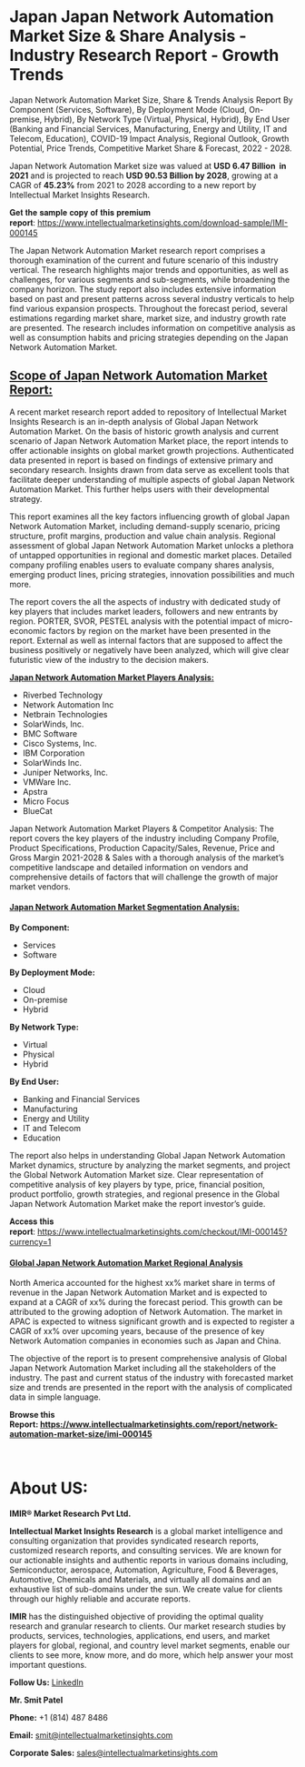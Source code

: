 <h1>Japan Japan Network Automation Market Size &amp; Share Analysis - Industry Research Report - Growth Trends</h1>
<p>Japan Network Automation Market Size, Share &amp; Trends Analysis Report By Component (Services, Software), By Deployment Mode (Cloud, On-premise, Hybrid), By Network Type (Virtual, Physical, Hybrid), By End User (Banking and Financial Services, Manufacturing, Energy and Utility, IT and Telecom, Education), COVID-19 Impact Analysis, Regional Outlook, Growth Potential, Price Trends, Competitive Market Share &amp; Forecast, 2022 - 2028.</p>
<p>Japan Network Automation Market size was valued at&nbsp;<strong>USD 6.47 Billion&nbsp; in 2021</strong>&nbsp;and is projected to reach&nbsp;<strong>USD 90.53 Billion by 2028</strong>, growing at a CAGR of&nbsp;<strong>45.23%</strong>&nbsp;from 2021 to 2028 according to a new report by Intellectual Market Insights Research.</p>
<p>𝐆𝐞𝐭 𝐭𝐡𝐞 𝐬𝐚𝐦𝐩𝐥𝐞 𝐜𝐨𝐩𝐲 𝐨𝐟 𝐭𝐡𝐢𝐬 𝐩𝐫𝐞𝐦𝐢𝐮𝐦 𝐫𝐞𝐩𝐨𝐫𝐭:&nbsp;<a href="https://www.intellectualmarketinsights.com/download-sample/IMI-000145">https://www.intellectualmarketinsights.com/download-sample/IMI-000145</a>&nbsp;</p>
<p>The Japan Network Automation Market research report comprises a thorough examination of the current and future scenario of this industry vertical. The research highlights major trends and opportunities, as well as challenges, for various segments and sub-segments, while broadening the company horizon. The study report also includes extensive information based on past and present patterns across several industry verticals to help find various expansion prospects. Throughout the forecast period, several estimations regarding market share, market size, and industry growth rate are presented. The research includes information on competitive analysis as well as consumption habits and pricing strategies depending on the Japan Network Automation Market.</p>
<h2><u>Scope of Japan Network Automation Market Report:</u></h2>
<p>A recent market research report added to repository of Intellectual Market Insights Research is an in-depth analysis of Global Japan Network Automation Market. On the basis of historic growth analysis and current scenario of Japan Network Automation Market place, the report intends to offer actionable insights on global market growth projections. Authenticated data presented in report is based on findings of extensive primary and secondary research. Insights drawn from data serve as excellent tools that facilitate deeper understanding of multiple aspects of global Japan Network Automation Market. This further helps users with their developmental strategy.</p>
<p>This report examines all the key factors influencing growth of global Japan Network Automation Market, including demand-supply scenario, pricing structure, profit margins, production and value chain analysis. Regional assessment of global Japan Network Automation Market unlocks a plethora of untapped opportunities in regional and domestic market places. Detailed company profiling enables users to evaluate company shares analysis, emerging product lines, pricing strategies, innovation possibilities and much more.</p>
<p>The report covers the all the aspects of industry with dedicated study of key players that includes market leaders, followers and new entrants by region. PORTER, SVOR, PESTEL analysis with the potential impact of micro-economic factors by region on the market have been presented in the report. External as well as internal factors that are supposed to affect the business positively or negatively have been analyzed, which will give clear futuristic view of the industry to the decision makers.</p>
<p><strong><u>Japan Network Automation Market Players Analysis:</u></strong></p>
<ul>
<li>Riverbed Technology</li>
<li>Network Automation Inc</li>
<li>Netbrain Technologies</li>
<li>SolarWinds, Inc.</li>
<li>BMC Software</li>
<li>Cisco Systems, Inc.</li>
<li>IBM Corporation</li>
<li>SolarWinds Inc.</li>
<li>Juniper Networks, Inc.</li>
<li>VMWare Inc.</li>
<li>Apstra</li>
<li>Micro Focus</li>
<li>BlueCat</li>
</ul>
<p>Japan Network Automation Market Players &amp; Competitor Analysis: The report covers the key players of the industry including Company Profile, Product Specifications, Production Capacity/Sales, Revenue, Price and Gross Margin 2021-2028 &amp; Sales with a thorough analysis of the market&rsquo;s competitive landscape and detailed information on vendors and comprehensive details of factors that will challenge the growth of major market vendors.</p>
<h4><strong><u>Japan Network Automation Market Segmentation Analysis:</u></strong></h4>
<p><strong>By Component:&nbsp;</strong></p>
<ul>
<li>Services</li>
<li>Software</li>
</ul>
<p><strong>By Deployment Mode:</strong></p>
<ul>
<li>Cloud</li>
<li>On-premise</li>
<li>Hybrid</li>
</ul>
<p><strong>By Network Type:&nbsp;</strong></p>
<ul>
<li>Virtual</li>
<li>Physical</li>
<li>Hybrid</li>
</ul>
<p><strong>By End User:&nbsp;</strong></p>
<ul>
<li>Banking and Financial Services</li>
<li>Manufacturing</li>
<li>Energy and Utility</li>
<li>IT and Telecom</li>
<li>Education</li>
</ul>
<p>The report also helps in understanding Global Japan Network Automation Market dynamics, structure by analyzing the market segments, and project the Global Network Automation&nbsp;Market size. Clear representation of competitive analysis of key players by type, price, financial position, product portfolio, growth strategies, and regional presence in the Global Japan Network Automation Market make the report investor&rsquo;s guide.</p>
<p>𝐀𝐜𝐜𝐞𝐬𝐬 𝐭𝐡𝐢𝐬 𝐫𝐞𝐩𝐨𝐫𝐭:&nbsp;<a href="https://www.intellectualmarketinsights.com/checkout/IMI-000145?currency=1">https://www.intellectualmarketinsights.com/checkout/IMI-000145?currency=1</a>&nbsp;</p>
<h4><strong><u>Global Japan Network Automation Market Regional Analysis</u></strong></h4>
<p>North America accounted for the highest xx% market share in terms of revenue in the Japan Network Automation Market and is expected to expand at a CAGR of xx% during the forecast period. This growth can be attributed to the growing adoption of Network Automation. The market in APAC is expected to witness significant growth and is expected to register a CAGR of xx% over upcoming years, because of the presence of key Network Automation companies in economies such as Japan and China.</p>
<p>The objective of the report is to present comprehensive analysis of Global Japan Network Automation Market including all the stakeholders of the industry. The past and current status of the industry with forecasted market size and trends are presented in the report with the analysis of complicated data in simple language.</p>
<p><strong>Browse this Report:&nbsp;<a href="https://www.intellectualmarketinsights.com/report/network-automation-market-size/imi-000145">https://www.intellectualmarketinsights.com/report/network-automation-market-size/imi-000145</a>&nbsp;</strong></p>
<p>&nbsp;</p>
<h1>About US:</h1>
<p><strong>IMIR&reg; Market Research Pvt Ltd.</strong></p>
<p><strong>Intellectual Market Insights Research</strong> is a global market intelligence and consulting organization that provides syndicated research reports, customized research reports, and consulting services. We are known for our actionable insights and authentic reports in various domains including, Semiconductor, aerospace, Automation, Agriculture, Food &amp; Beverages, Automotive, Chemicals and Materials, and virtually all domains and an exhaustive list of sub-domains under the sun. We create value for clients through our highly reliable and accurate reports.</p>
<p><strong>IMIR</strong> has the distinguished objective of providing the optimal quality research and granular research to clients. Our market research studies by products, services, technologies, applications, end users, and market players for global, regional, and country level market segments, enable our clients to see more, know more, and do more, which help answer your most important questions.</p>
<p><strong>Follow Us:</strong> <a href="https://www.linkedin.com/company/imir-marketresearch/">LinkedIn</a></p>
<p><strong>Mr. Smit Patel</strong></p>
<p><strong>Phone:</strong> +1 (814) 487 8486</p>
<p><strong>Email:</strong> <a href="mailto:smit@intellectualmarketinsights.com">smit@intellectualmarketinsights.com</a></p>
<p><strong>Corporate Sales:</strong> <a href="mailto:sales@intellectualmarketinsights.com">sales@intellectualmarketinsights.com</a></p>
<div>&nbsp;</div>
